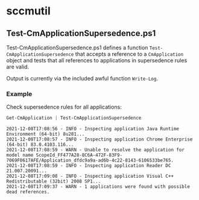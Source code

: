 # sccmutil
## Test-CmApplicationSupersedence.ps1
Test-CmApplicationSupersedence.ps1 defines a function `Test-CmApplicationSupersedence` that accepts a reference to a `CmApplication` object and tests that all references to applications in supersedence rules are valid.

Output is currently via the included awful function `Write-Log`.
### Example
Check supersedence rules for all applications:
```powershell
Get-CmApplication | Test-CmApplicationSupersedence
```
```
2021-12-08T17:08:56 - INFO - Inspecting application Java Runtime Environment (64-bit) 8u281...
2021-12-08T17:08:57 - INFO - Inspecting application Chrome Enterprise (64-bit) 83.0.4103.116...
2021-12-08T17:08:59 - WARN - Unable to resolve the application for model name ScopeId_FF477A28-8C6A-472F-83F9-7069F0617AFE/Application_dfdc9a9a-ad6b-4c22-8143-6106533be765.
2021-12-08T17:08:59 - INFO - Inspecting application Reader DC 21.007.20091...
2021-12-08T17:09:08 - INFO - Inspecting application Visual C++ Redistributable (32bit) 2008 SP1...
2021-12-08T17:09:37 - WARN - 1 applications were found with possible dead references.
```
